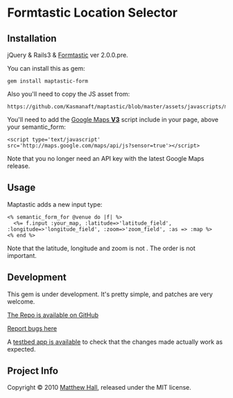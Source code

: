 # Formtastic Location Selector

## Installation

jQuery & Rails3 & [Formtastic][1] ver 2.0.0.pre.


		
You can install this as gem:

    gem install maptastic-form

Also you'll need to copy the JS asset from:

    https://github.com/Kasmanaft/maptastic/blob/master/assets/javascripts/maptastic.js

You'll need to add the [Google Maps **V3**][3] script include in your page, above your semantic_form:

    <script type='text/javascript' src='http://maps.google.com/maps/api/js?sensor=true'></script>

Note that you no longer need an API key with the latest Google Maps release.

## Usage

Maptastic adds a new input type:

    <% semantic_form_for @venue do |f| %>
      <%= f.input :your_map, :latitude=>'latitude_field', :longitude=>'longitude_field', :zoom=>'zoom_field', :as => :map %>
    <% end %>

Note that the latitude, longitude and zoom is not . The order is not important.

## Development

This gem is under development. It's pretty simple, and patches are very welcome.

[The Repo is available on GitHub][5]

[Report bugs here][4]

A [testbed app is available][6] to check that the changes made actually work as expected.

## Project Info

Copyright © 2010 [Matthew Hall][2], released under the MIT license.

[1]:http://github.com/justinfrench/formtastic
[2]:http://codebeef.com
[3]:http://code.google.com/apis/maps/documentation/javascript/
[4]:https://matt.purifyapp.com/projects/maptastic/issues
[5]:http://github.com/MattHall/maptastic
[6]:http://github.com/MattHall/maptastic-testbed